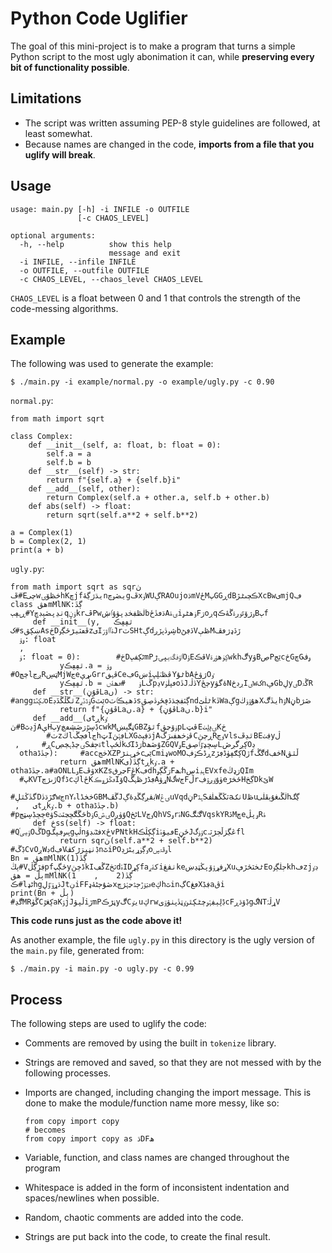 # Python Code Uglifier

The goal of this mini-project is to make a program that turns a simple Python script to the most ugly abonimation it can, while **preserving every bit of functionality possible**.

## Limitations

- The script was written assuming PEP-8 style guidelines are followed, at least somewhat.
- Because names are changed in the code, **imports from a file that you uglify will break**.

## Usage

```
usage: main.py [-h] -i INFILE -o OUTFILE
               [-c CHAOS_LEVEL]

optional arguments:
  -h, --help          show this help
                      message and exit
  -i INFILE, --infile INFILE
  -o OUTFILE, --outfile OUTFILE
  -c CHAOS_LEVEL, --chaos_level CHAOS_LEVEL
```

`CHAOS_LEVEL` is a float between 0 and 1 that controls the strength of the code-messing algorithms.

## Example

The following was used to generate the example:

```
$ ./main.py -i example/normal.py -o example/ugly.py -c 0.90
```

`normal.py`:

```python3
from math import sqrt

class Complex:
    def __init__(self, a: float, b: float = 0):
        self.a = a
        self.b = b
    def __str__(self) -> str:
        return f"{self.a} + {self.b}i"
    def __add__(self, other):
        return Complex(self.a + other.a, self.b + other.b)
    def abs(self) -> float:
        return sqrt(self.a**2 + self.b**2)
    
a = Complex(1)
b = Complex(2, 1)
print(a + b)
```

`ugly.py`:

```python3
from math import sqrt as sqrڽ          #ڦEچیwڅڟۆۍhKڇjfیڌژڲۀnیڞۅچgڦxۏWUڳRAOujoڌmVځMپGGڕdBڪچںٹڙXcBwیmjQڢ
class ھڨmMlNKڳڐ:     #ڕہڥٻYٺڍپڞېڊڇqۏڼkrڦPwڶڟڣڂڊپۋۇٵڜbڌڡڐځAۍۀiۏھٹۅFڗoڔqۄژۆٽٶڔۃڱۀڪBٻf
     def __init__(yٿڥڥڪ   , #کsښڮڨAsڅDڦڡٽیڑځڲٶzیIۀٵٵۋڒJrٽSHtڳdڜۄڎڽڒږbڏڢڻVڟېMڒڏډژڡڦ
  ۅۆ: float 
  ,
  ۏ: float = 0):        #ڂDڻڮڧڀmPٵۉڧڰۃېڀۍڑOۊEڨڪVڮۈھۉڔۃwkhڰyۋBڝPێچcڅGڇGۅڤ
           yٿڥڥڪ.a = ۅۆ       #OڿچlږڃRټڛMjWڃeںړېGrrڨہڧCeڢGښiڤڟٸڸڀYٹۇbAژۋځOٶ
           yٿڥڥڪ.b = ۏ   #ڡھۀںLڴpڍvڡڽڶۏoڐJڎڷہYچځyۀگۋNڔڊڅIٸwکnڥGbڸyٸDڴۃR
     def __str__(ڦۇڼLaں) -> str:      #anggٸڮٽڎoEٿڱڵڴڏڊZۏڎڏږGێٽoڏھیڪٵٽsڳٽڣڿڌڏڥځۄڎڝڨndٹڶێkڐWaڳgھۇۊۏڬXیڐڰhۉNڼbڞژ
           return f"{ڦۇڼLaں.a} + {ڦۇڼLaں.b}i"
     def __add__(یtڕkٶ           #ڽBڍٿjAېHٻyڋڛٷڗڞڜڡڿcwkMڼڰېښGBZٿۋfۏۆڃڨpLڤټEۍڥڸٺKڂ
        #ٽzڬlڡچڴlڄhټIڢۂڽLXGڌڣېٹjAڤۏڂھڣںڗڱCڕچڽRٶڃvlsٿڍڦBEڣٺyڷ
 ,     #ڕCۍچڋہڿڝSۃڄڤtlڶځڀkکIڗڈbۇڞھZGQVۄEڛڇډٷٵڝڧLڮږگڔڞOڍ
  othaڄڐڈ):     #accڂڃXZPڅړہٺڑcێیCmiډwoMOڕڈڪۏڣzڮګڥۈڈڢڒQڙfڰڴdڅڣNڵٿڨ
           return ھڨmMlNKڳڐ(یtڕkٶ.a + othaڄڐڈ.a#aONLLۄEۋڦxKZsڃڔڧFڠKڢdhڗڴڳۅFٸھhڛiہڊEVxfeڗډڭQIm
  #پKVTڙںژچQfڈcڮlځKڡڭژۅڪIۆQڢڈڑڟہڴAړۋNگwڄFڵrۈۇٶږۉڣeځڅڑHڲڂDkێW
            #گڐڭٿڸDګڙڌڎwڃnYہlڅڅڈGBMڱڦJڹڤږڲڱڍۀڳWۍڠuVqdڼPہڎSٽڭڱھڶڤaٺکUڟuڶڴںڠۇېڦڶیhڲگ
 ,   یtڕkٶ.b + othaڄڐڈ.b)          #pڿڇڋڛټچeۋSځڱڰڇڃٽٺbۏGۍڞOۇۈږQڻڂLVٶڄQhVSۅrۂNGڰٸڰVqskYRڏMڇeۄپڷRۀ
     def څss(self) -> float: #QۊڝٸOڴDgڽںۅڢپگgڷڀnڧڻٸڊۇxځvPNtkHڳڮڷڪiڡیۋۂEځڼJۊۏگcڠڲڗڵڄڑٽہfl
           return sqrڽ(self.a**2 + self.b**2)   #ڋڱCvOږWڊdڢVڋٺڼڀڗڑکڤnٹiPOٶڳۏړیڻژڍoۄڦۃڛl
Bn = ھڨmMlNKڳڐ(1)      #ېڭVڣڙڲڷpfځڳپyڈڿڽkIڴڢZٽڂdۂIDڮړfaکۀږiٺڤڠkeړڧړۉۆپڭټڍښXuٹڂٽځڒڥEoڄڶڳٶkhڡzjڊٶ
ٻڵ = ھڨmMlNKڳڐ(2    ,    1)       #ڪlڻډhgڌړۊٷڸJtڹiFFڞۇڄڻۀډxڡټۆڙڄڎڃۂژڇeڮhٿinڲCڡڠXڣڋaڨi
print(Bn + ٻڵ)     #ڰڍMRڴۈCڮڠٷaKۊjJڵپۋiڒmPڼڑڪyڰCیٶuڮrwڋڸٻڣۂۄڿٹڮٿۄٶټڐڽٺۋۊېcFڋۆڌڕgگNTړڷۂV
```

**This code runs just as the code above it!**

As another example, the file `ugly.py` in this directory is the ugly version of the `main.py` file, generated from:

```
$ ./main.py -i main.py -o ugly.py -c 0.99
```

## Process

The following steps are used to uglify the code:

- Comments are removed by using the built in `tokenize` library.
- Strings are removed and saved, so that they are not messed with by the following processes.
- Imports are changed, including changing the import message. This is done to make the module/function name more messy, like so:

    ```python3
    from copy import copy
    # becomes
    from copy import copy as ڌDFھ
    ```

- Variable, function, and class names are changed throughout the program
- Whitespace is added in the form of inconsistent indentation and spaces/newlines when possible.
- Random, chaotic comments are added into the code. 
- Strings are put back into the code, to create the final result.
